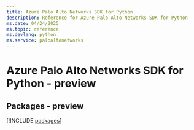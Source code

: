```yaml
---
title: Azure Palo Alto Networks SDK for Python
description: Reference for Azure Palo Alto Networks SDK for Python
ms.date: 04/24/2025
ms.topic: reference
ms.devlang: python
ms.service: paloaltonetworks
---
```

# Azure Palo Alto Networks SDK for Python - preview
## Packages - preview
[!INCLUDE [packages](palo-alto-networks-index.md)]